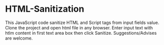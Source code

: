 # HTML-Sanitization
This JavaScript code sanitize HTML and Script tags from input fields value.
Clone the project and open html file in any browser.
Enter input text with htlm content in first text area box then click Sanitize.
Suggestions/Advises are welcome.
